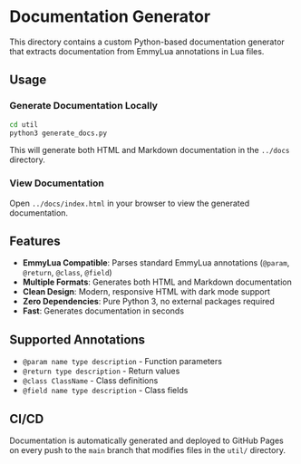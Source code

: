 # Documentation Generator

This directory contains a custom Python-based documentation generator that extracts documentation from EmmyLua annotations in Lua files.

## Usage

### Generate Documentation Locally

```bash
cd util
python3 generate_docs.py
```

This will generate both HTML and Markdown documentation in the `../docs` directory.

### View Documentation

Open `../docs/index.html` in your browser to view the generated documentation.

## Features

- **EmmyLua Compatible**: Parses standard EmmyLua annotations (`@param`, `@return`, `@class`, `@field`)
- **Multiple Formats**: Generates both HTML and Markdown documentation
- **Clean Design**: Modern, responsive HTML with dark mode support
- **Zero Dependencies**: Pure Python 3, no external packages required
- **Fast**: Generates documentation in seconds

## Supported Annotations

- `@param name type description` - Function parameters
- `@return type description` - Return values
- `@class ClassName` - Class definitions
- `@field name type description` - Class fields

## CI/CD

Documentation is automatically generated and deployed to GitHub Pages on every push to the `main` branch that modifies files in the `util/` directory.
